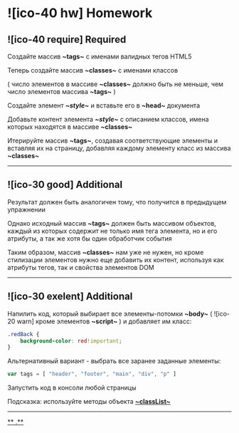 # ![ico-40 hw] Homework

## ![ico-40 require] Required

Создайте массив **~tags~** с именами валидных тегов HTML5

Теперь создайте массив **~classes~** с именами классов

( число элементов в массиве **~classes~** должно быть не меньше, чем число элементов массива **~tags~** )

Создайте элемент **_~style~_** и вставьте его в **~head~** документа

Добавьте контент элемента **_~style~_** с описанием классов, имена которых находятся в массиве **~classes~**

Итерируйте массив **~tags~**, создавая соответствующие элементы и вставляя их на страницу, добавляя каждому элементу класс из массива **~classes~**

_______________________________________

## ![ico-30 good] Additional

Результат должен быть аналогичен тому, что получится в предыдущем упражнении

Однако исходный массив **~tags~** должен быть массивом объектов, каждый из которых содержит не только имя тега элемента, но и его атрибуты, а так же хотя бы один обработчик события

Таким образом, массив **~classes~** нам уже не нужен, но кроме стилизации элементов нужно еще добавить их контент, используя как атрибуты тегов, так и свойства элементов DOM

_________________________________________

## ![ico-30 exelent] Additional

Напилить код, который выбирает все элементы-потомки **~body~** ( ![ico-20 warn] кроме элементов **~script~** ) и добавляет им класc:

~~~css
.redBack {
    background-color: red!important;
}
~~~

Альтернативный вариант - выбрать все заранее заданные элементы:

~~~javascript
var tags = [ "header", "footer", "main", "div", "p" ]
~~~

Запустить код в консоли любой страницы

Подсказка: используйте методы объекта [**~classList~**](https://developer.mozilla.org/en-US/docs/Web/API/Element/classList)

_________________

[** .**](src/lessons/hw-06-3-answer.html)
